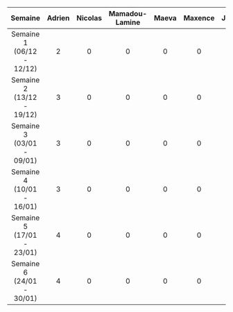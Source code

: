 |  Semaine  | Adrien | Nicolas | Mamadou-Lamine | Maeva | Maxence | Joris |     
| :-------: | :----: | :-----: | :------------: | :---: | :-----: | :---: |       
| Semaine 1 (06/12 - 12/12) |2|0|0|0|0|3|        
| Semaine 2 (13/12 - 19/12) |3|0|0|0|0|3|    
| Semaine 3 (03/01 - 09/01) |3|0|0|0|0|3|        
| Semaine 4 (10/01 - 16/01) |3|0|0|0|0|4|    
| Semaine 5 (17/01 - 23/01) |4|0|0|0|0|5|      
| Semaine 6 (24/01 - 30/01) |4|0|0|0|0|0| 


